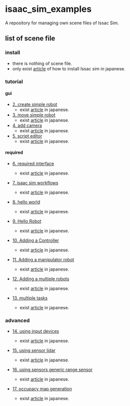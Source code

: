 # isaac_sim_examples
A repository for managing own scene files of  Issac Sim.

## list of scene file

### install 
- there is nothing of scene file.
- only exist [article](https://github.com/SOutaHI/issac_sim_examples/blob/main/tutorials/install/1_install.md) of how to install Issac sim in japanese.

### tutorial
#### gui
- [2. create simple robot](https://github.com/SOutaHI/issac_sim_examples/blob/main/tutorials/gui/create_simple_robot/2_create_robot.usd)
    - exist [article](https://github.com/SOutaHI/issac_sim_examples/blob/main/tutorials/gui/create_simple_robot/2_create_simple_robot.md) in japanese.
- [3. move simple robot](https://github.com/SOutaHI/issac_sim_examples/blob/main/tutorials/gui/move_simple_robot/3_move_robot.usd)
    - exist [article](https://github.com/SOutaHI/issac_sim_examples/blob/main/tutorials/gui/move_simple_robot/3_move_robot.md) in japanese.
- [4. add camera](https://github.com/SOutaHI/issac_sim_examples/blob/main/tutorials/gui/add_camera/4_add_camera.md)
    - exist [article](https://github.com/SOutaHI/issac_sim_examples/blob/main/tutorials/gui/add_camera/4_add_camera.usd) in japanese.
- [5. script editor](https://github.com/SOutaHI/issac_sim_examples/tree/main/tutorials/gui/script_editor)
    - exist [article](https://github.com/SOutaHI/issac_sim_examples/blob/main/tutorials/gui/script_editor/5_script_editor.md) in japanese.

#### required
- [6. required interface](https://github.com/SOutaHI/issac_sim_examples/blob/main/tutorials/required/required_interface/6_required_interface.usd)
    - exist [article](https://github.com/SOutaHI/issac_sim_examples/blob/main/tutorials/required/required_interface/6_required_interface.md) in japanese.
- [7. isaac sim workflows](https://github.com/SOutaHI/issac_sim_examples/blob/main/tutorials/required/isaac_sim_workflow/7_issac_sim_workflows.usd)
    - exist [article](https://github.com/SOutaHI/issac_sim_examples/blob/main/tutorials/required/isaac_sim_workflow/7_isaac_sim_workflows.md) in japanese.
- [8. hello world](https://github.com/SOutaHI/issac_sim_examples/blob/main/tutorials/required/hello_world/8_hello_world.usd)
    - exist [article](https://github.com/SOutaHI/issac_sim_examples/blob/main/tutorials/required/hello_world/8_hellow_world.md) in japanese.
- [9. Hello Robot](https://github.com/SOutaHI/isaac_sim_examples/tree/development/tutorials/required/hello_robot)
    - exist [article](https://github.com/SOutaHI/isaac_sim_examples/blob/development/tutorials/required/hello_robot/9_hello_robot.md) in japanese.
- [10. Adding a Controller](https://github.com/SOutaHI/isaac_sim_examples/tree/development/tutorials/required/adding_controller)
    - exist [article](https://github.com/SOutaHI/isaac_sim_examples/blob/development/tutorials/required/adding_controller/10_adding_controller.md) in japanese.

- [11. Adding a manipulator robot](https://github.com/SOutaHI/isaac_sim_examples/blob/development/tutorials/required/adding_a_manipulator_robot/11_adding_a_manipulator_robots.md)
    - exist [article](https://github.com/SOutaHI/isaac_sim_examples/blob/development/tutorials/required/adding_a_manipulator_robot/11_adding_a_manipulator_robot.md) in japanese.

- [12. Adding a multiple robots](https://github.com/SOutaHI/isaac_sim_examples/tree/development/tutorials/required/adding_multiple_robots)
    - exist [article](https://github.com/SOutaHI/isaac_sim_examples/blob/development/tutorials/required/adding_multiple_robots/12_adding_multiple_robots.md) in japanese.

- [13. multiple tasks](https://github.com/SOutaHI/isaac_sim_examples/tree/development/tutorials/required/mutiple_tasks)
    - exist [article](https://github.com/SOutaHI/isaac_sim_examples/blob/development/tutorials/required/mutiple_tasks/13_multiple_tasks.md) in japanese.

### advanced
- [14. using input devices](https://github.com/SOutaHI/isaac_sim_examples/tree/development/tutorials/advanced/using_input_devices_keyboard)
    - exist [article](https://github.com/SOutaHI/isaac_sim_examples/blob/development/tutorials/advanced/using_input_devices_keyboard/14_using_input_devices_keyboard.md) in japanese.

- [15. using sensor lidar](https://github.com/SOutaHI/isaac_sim_examples/tree/development/tutorials/advanced/using_sensors_lidar)
    - exist [article](https://github.com/SOutaHI/isaac_sim_examples/blob/development/tutorials/advanced/using_sensors_lidar/15_using_sensor_lidar.md) in japanese.

- [16. using sensors generic range sensor](https://github.com/SOutaHI/isaac_sim_examples/tree/development/tutorials/advanced/using_sensors_generic_range_sensor)
    - exist [article](https://github.com/SOutaHI/isaac_sim_examples/blob/development/tutorials/advanced/using_sensors_generic_range_sensor/16_using_sensor_generic_range_sensor.md) in japanese.

- [17. occupacy map generation](https://github.com/SOutaHI/isaac_sim_examples/tree/development/tutorials/advanced/occupancy_map_generation)
    - exist [article](https://github.com/SOutaHI/isaac_sim_examples/blob/development/tutorials/advanced/occupancy_map_generation/17_occupacy_map_generation.md) in japanese.
